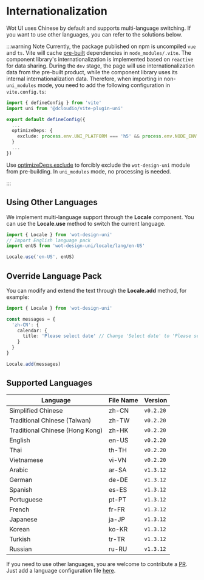 # Internationalization

Wot UI uses Chinese by default and supports multi-language switching. If you want to use other languages, you can refer to the solutions below.

:::warning Note
Currently, the package published on npm is uncompiled `vue` and `ts`. Vite will cache [pre-built](https://vitejs.dev/guide/dep-pre-bundling.html) dependencies in `node_modules/.vite`. The component library's internationalization is implemented based on `reactive` for data sharing. During the `dev` stage, the page will use internationalization data from the pre-built product, while the component library uses its internal internationalization data. Therefore, when importing in non-`uni_modules` mode, you need to add the following configuration in `vite.config.ts`:

```ts
import { defineConfig } from 'vite'
import uni from '@dcloudio/vite-plugin-uni'

export default defineConfig({
  ...
  optimizeDeps: {
    exclude: process.env.UNI_PLATFORM === 'h5' && process.env.NODE_ENV === 'development' ? ['wot-design-uni'] : []
  }
  ...
})

```

Use [optimizeDeps.exclude](https://cn.vitejs.dev/config/dep-optimization-options.html#optimizedeps-exclude) to forcibly exclude the `wot-design-uni` module from pre-building. In `uni_modules` mode, no processing is needed.

:::

## Using Other Languages

We implement multi-language support through the **Locale** component. You can use the **Locale.use** method to switch the current language.

```typescript
import { Locale } from 'wot-design-uni'
// Import English language pack
import enUS from 'wot-design-uni/locale/lang/en-US'

Locale.use('en-US', enUS)
```

## Override Language Pack

You can modify and extend the text through the **Locale.add** method, for example:

```typescript
import { Locale } from 'wot-design-uni'

const messages = {
  'zh-CN': {
    calendar: {
      title: 'Please select date' // Change 'Select date' to 'Please select date'
    }
  }
}

Locale.add(messages)
```

## Supported Languages

| Language | File Name | Version |
| ---------------- | --------- | --------- |
| Simplified Chinese | zh-CN | `v0.2.20` |
| Traditional Chinese (Taiwan) | zh-TW | `v0.2.20` |
| Traditional Chinese (Hong Kong) | zh-HK | `v0.2.20` |
| English | en-US | `v0.2.20` |
| Thai | th-TH | `v0.2.20` |
| Vietnamese | vi-VN | `v0.2.20` |
| Arabic | ar-SA | `v1.3.12` |
| German | de-DE | `v1.3.12` |
| Spanish | es-ES | `v1.3.12` |
| Portuguese | pt-PT | `v1.3.12` |
| French | fr-FR | `v1.3.12` |
| Japanese | ja-JP | `v1.3.12` |
| Korean | ko-KR | `v1.3.12` |
| Turkish | tr-TR | `v1.3.12` |
| Russian | ru-RU | `v1.3.12` |

If you need to use other languages, you are welcome to contribute a [PR](https://github.com/Moonofweisheng/wot-design-uni/pulls). Just add a language configuration file [here](https://github.com/Moonofweisheng/wot-design-uni/tree/master/src/uni_modules/wot-design-uni/locale/lang).